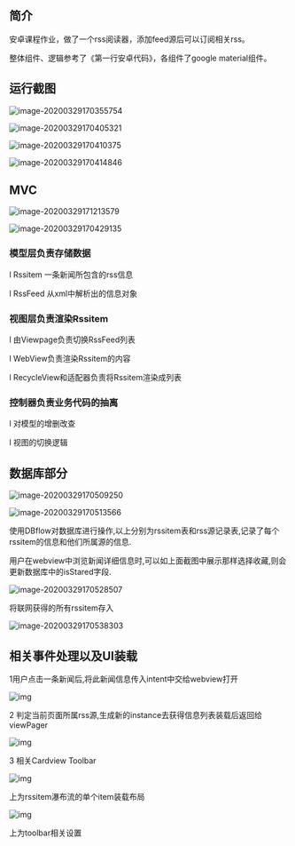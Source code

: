 ## 简介

安卓课程作业，做了一个rss阅读器，添加feed源后可以订阅相关rss。

整体组件、逻辑参考了《第一行安卓代码》，各组件了google material组件。

## 运行截图

![image-20200329170355754](README.assets/image-20200329170355754.png)

![image-20200329170405321](README.assets/image-20200329170405321.png)

![image-20200329170410375](README.assets/image-20200329170410375.png)

![image-20200329170414846](README.assets/image-20200329170414846.png)

## MVC

![image-20200329171213579](README.assets/image-20200329171213579.png)

![image-20200329170429135](README.assets/image-20200329170429135.png)

### 模型层负责存储数据

l Rssitem 一条新闻所包含的rss信息

l RssFeed 从xml中解析出的信息对象

### 视图层负责渲染Rssitem

l 由Viewpage负责切换RssFeed列表

l WebView负责渲染Rssitem的内容

l RecycleView和适配器负责将Rssitem渲染成列表

### 控制器负责业务代码的抽离

l 对模型的增删改查

l 视图的切换逻辑

## 数据库部分

![image-20200329170509250](README.assets/image-20200329170509250.png)

![image-20200329170513566](README.assets/image-20200329170513566.png)

使用DBflow对数据库进行操作,以上分别为rssitem表和rss源记录表,记录了每个rssitem的信息和他们所属源的信息.

用户在webview中浏览新闻详细信息时,可以如上面截图中展示那样选择收藏,则会更新数据库中的isStared字段.

![image-20200329170528507](README.assets/image-20200329170528507.png)

将联网获得的所有rssitem存入

![image-20200329170538303](README.assets/image-20200329170538303.png)

## 相关事件处理以及UI装载

1用户点击一条新闻后,将此新闻信息传入intent中交给webview打开

![img](README.assets/clip_image002.jpg)

2 判定当前页面所属rss源,生成新的instance去获得信息列表装载后返回给viewPager

![img](README.assets/clip_image004.jpg)

3 相关Cardview Toolbar

![img](README.assets/clip_image006.jpg)

上为rssitem瀑布流的单个item装载布局

![img](README.assets/clip_image008.jpg)

上为toolbar相关设置

 